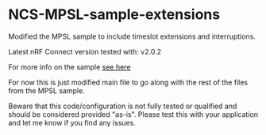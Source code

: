 # NCS-MPSL-sample-extensions
Modified the MPSL sample to include timeslot extensions and interruptions.


Latest nRF Connect version tested with: v2.0.2

For more info on the sample [see here](https://developer.nordicsemi.com/nRF_Connect_SDK/doc/latest/nrf/samples/mpsl/timeslot/README.html)

For now this is just modified main file to go along with the rest of the files from the MPSL sample.

Beware that this code/configuration is not fully tested or qualified and should be considered provided "as-is". Please test this with your application and let me know if you find any issues.
